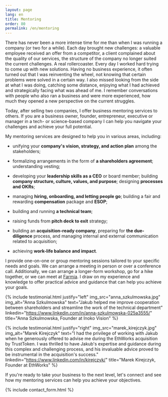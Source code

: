 ```yaml
---
layout: page
lang: en
title: Mentoring
order: 80
permalink: /en/mentoring
---
```


There has never been a more intense time for me than when I was running a company (or two for a while). Each day brought new challenges: a valuable employee received an offer from a competitor, a client complained about the quality of our services, the structure of the company no longer suited the current challenges. A real rollercoaster. Every day I worked hard trying to come up with new solutions. Having no business experience, it often turned out that I was reinventing the wheel, not knowing that certain problems were solved in a certain way. I also missed looking from the side at what I was doing, catching some distance, enjoying what I had achieved and strategically facing what was ahead of me. I remember conversations with people who also ran a business and were more experienced, how much they opened a new perspective on the current struggles.

Today, after selling two companies, I offer business mentoring services to others. If you are a business owner, founder, entrepreneur, executive or manager in a tech- or science-based company I can help you navigate your challenges and achieve your full potential.

My mentoring services are designed to help you in various areas, including:

- unifying your **company's vision, strategy, and action plan** among the stakeholders; 


- formalizing arrangements in the form of **a shareholders agreement**; understanding vesting;


- developing your **leadership skills as a CEO** or board member; building **company structure, culture, values, and purpose**; designing **processes and OKRs**; 


- managing **hiring, onboarding, and letting people go**; building a fair and rewarding **compensation** package and **ESOP**; 


- building and running **a technical team**; 


- raising funds from **pitch deck to exit** strategy; 


- building an **acquisition-ready company**, preparing for **the due-diligence** process, and managing internal and external communication related to acquisition; 


- achieving **work-life balance and impact**.

I provide one-on-one or group mentoring sessions tailored to your specific needs and goals. We can arrange a meeting in person or over a conference call. Additionally, we can arrange a longer-form workshop, go for a hike together, or we can meet at [Farmia](https://farmia.org). I draw on my experience and knowledge to offer practical advice and guidance that can help you achieve your goals.

{% include testimonial.html justify="left" img_src="anna_szkulmowska.jpg" img_alt="Anna Szkulmowska" text="Jakub helped me improve cooperation between shareholders and streamline the work of the technical department" linkedin="https://www.linkedin.com/in/anna-szkulmowska-025a3555/" title="Anna Szkulmowska, Founder at Inoko Vision" %}

{% include testimonial.html justify="right" img_src="marek_kirejczyk.jpg" img_alt="Marek Kirejczyk" text="I had the privilege of working with Jakub when he generously offered to advise me during the EthWorks acquisition by TrustToken. I was thrilled to have Jakub's expertise and guidance during this complex and challenging process, and his invaluable advice proved to be instrumental in the acquisition's success." linkedin="https://www.linkedin.com/in/kirejczyk/" title="Marek Kirejczyk, Founder at EthWorks" %}

If you're ready to take your business to the next level, let's connect and see how my mentoring services can help you achieve your objectives.

{% include contact_form.html %}
